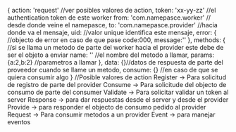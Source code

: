 {
	action: 'request' //ver posibles valores de action,
	token: 'xx-yy-zz' //el authentication token de este worker
	from: 'com.namepasce.worker' // desde donde veine el namepasce,
	to: 'com.namepasce.provider' //hacia donde va el mensaje,
	uid: //valor unique identifica este mensaje,
	error: { //objecto de error en caso de que pase
		code:000,
		message:''
	},
	methods: { //si se llama un metodo de parte del worker hacia el provider este debe de ser el objeto a enviar
		name: '' //el nombre del metodo a llamar,
		params:{a:2,b:2} //parametros a llamar
	},
	data: {}//datos de respuesta de parte del proveedor cuando se llame un metodo,
	consume: {} //en caso de que se quiera consumir algo
}
//Posible valores de action
Register -> Para solicitud de registro de parte del provider
Consume -> Para solicitude del objecto de consumo de parte del consumer
Validate -> Para solicitar validar un token al server
Response -> para dar respuestas desde el server y desde el provider
Provide -> para responder el objecto de consumo pedido al provider
Request -> Para consumir metodos a un provider
Event -> para manejar eventos